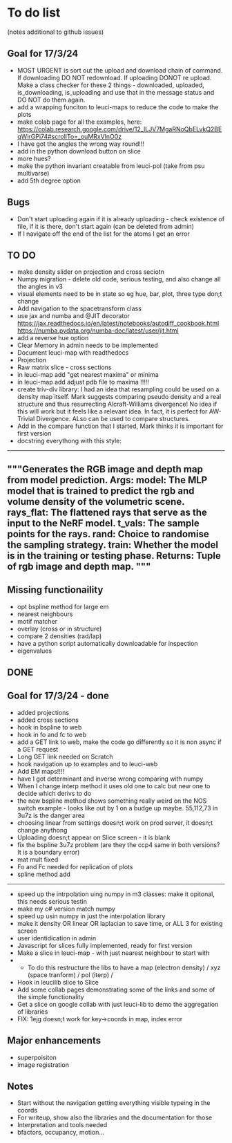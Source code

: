 
# To do list
(notes additional to github issues)

## Goal for 17/3/24
- MOST URGENT is sort out the upload and download chain of command. If downloading DO NOT redownload. If uploading DONOT re upload. Make a class checker for these 2 things - downloaded, uploaded, is_downloading, is_uploading and use that in the message status and DO NOT do them again.
- add a wrapping funciton to leuci-maps to reduce the code to make the plots
- make colab page for all the examples, here: https://colab.research.google.com/drive/12_lLJV7MgaRNoQbELvkQ2BEqWirGPi74#scrollTo=_ouMRxVlnO0z
- I have got the angles the wrong way round!!!
- add in the python download button on slice
- more hues?
- make the python invariant creatable from leuci-pol (take from psu multivarse)
- add 5th degree option


## Bugs
- Don't start uploading again if it is already uploading - check existence of file, if it is there, don't start again (can be deleted from admin)
- If I navigate off the end of the list for the atoms I get an error

## TO DO
- make density slider on projection and cross seciotn
- Numpy migration - delete old code, serious testing, and also change all the angles in v3
- visual elements need to be in state so eg hue, bar, plot, three type don;t change
- Add navigation to the spacetransform class
 - use jax and numba and @JIT decorator
    https://jax.readthedocs.io/en/latest/notebooks/autodiff_cookbook.html
    https://numba.pydata.org/numba-doc/latest/user/jit.html
- add a reverse hue option
- Clear Memory in admin needs to be implemented
- Document leuci-map with readthedocs
- Projection
- Raw matrix slice - cross sections
- in leuci-map add "get nearest maxima" or minima
- in leuci-map add adjust pdb file to maxima !!!!!
- create triv-div library: I had an idea that resampling could be used on a density map itself. Mark suggests comparing pseudo density and a real structure and thus resurrecting Alcraft-Williams divergence! No idea if this will work but it feels like a relevant idea. In fact, it is perfect for AW-Trivial Divergence. ALso can be used to compare structures.
- Add in the compare function that I started, Mark thinks it is important for first version
- docstring everythong with this style:
----------------------------------------------------
  """Generates the RGB image and depth map from model prediction.
    Args:
        model: The MLP model that is trained to predict the rgb and
            volume density of the volumetric scene.
        rays_flat: The flattened rays that serve as the input to
            the NeRF model.
        t_vals: The sample points for the rays.
        rand: Choice to randomise the sampling strategy.
        train: Whether the model is in the training or testing phase.
    Returns:
        Tuple of rgb image and depth map.
    """
----------------------------------------------------

## Missing functionaility
- opt bspline method for large em
- nearest neighbours
- motif matcher
- overlay (cross or in structure)
- compare 2 densities (rad/lap)
- have a python script automatically downloadable for inspection
- eigenvalues



## DONE

## Goal for 17/3/24 - done
- added projections
- added cross sections
- hook in bspline to web
- hook in fo and fc to web
- add a GET link to web, make the code go differently so it is non async if a GET request
- Long GET link needed on Scratch
- hook navigation up to examples and to leuci-web
- Add EM maps!!!!
- have I got determinant and inverse wrong comparing with numpy
- When I change interp method it uses old one to calc but new one to decide which derivs to do
- the new bspline method shows something really weird on the NOS switch example - looks like out by 1 on a budge up maybe.
55,112,73 in 3u7z is the danger area
- choosing linear from settings doesn;t work on prod server, it doesn;t change anythong
- Uploading doesn;t appear on Slice screen - it is blank
- fix the bspline 3u7z problem (are they the ccp4 same in both versions? It is a boundary error)
- mat mult fixed
- Fo and Fc needed for replication of plots
- spline method add


-----------------------------------------------
- speed up the intrpolation uing numpy in m3 classes: make it opitonal, this needs serious testin
- make my c# version match numpy
- speed up usin numpy in just the interpolation library
-  make it density OR linear OR laplacian to save time, or ALL 3 for existing screen
- user identidication in admin
- Javascript for slices fully implemented, ready for first version
- Make a slice in leuci-map - with just nearest neighbour to start with
- - To do this restructure the libs to have a map (electron density) / xyz (space tranform) / pol (iterp) / 
- Hook in leucilib slice to Slice
- Add some collab pages demonstrating some of the links and some of the simple functionality
- Get a slice on google collab with just leuci-lib to demo the aggregation of libraries
- FIX: 1ejg doesn;t work for key->coords in map, index error

## Major enhancements
- superpoisiton 
- image registration

## Notes
- Start without the navigation getting everything visible typeing in the coords
- For writeup, show also the libraries and the documentation for those
- Interpretation and tools needed
 - bfactors, occupancy, motion...


